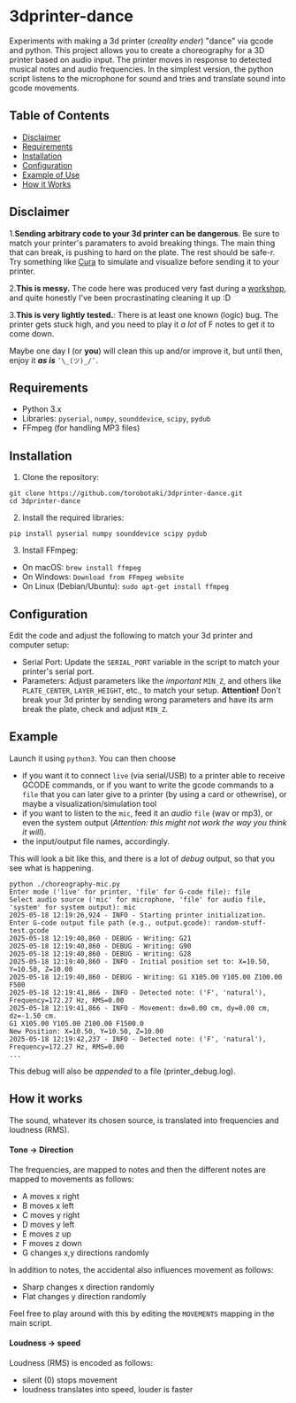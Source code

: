 # 3dprinter-dance
Experiments with making a 3d printer (_creality ender_) "dance" via gcode and python. 
This project allows you to create a choreography for a 3D printer based on audio input. The printer moves in response to detected musical notes and audio frequencies.
In the simplest version, the python script listens to the microphone for sound and tries and translate sound into gcode movements. 


## Table of Contents
- [Disclaimer](#disclaimer)
- [Requirements](#requirements)
- [Installation](#installation)
- [Configuration](#configuration)
- [Example of Use](#example-of-use)
- [How it Works](#how-it-works)


    
## Disclaimer
1.**Sending arbitrary code to your 3d printer can be dangerous**. Be sure to match your printer's paramaters to avoid breaking things. The main thing that can break, is pushing to hard on the plate. The rest should be safe-r. Try something like [Cura](https://ultimaker.com/software/ultimaker-cura/) to simulate and visualize before sending it to your printer. 

2.**This is messy.** The code here was produced very fast during a [workshop](https://www.instagram.com/p/DFBHI3SumZL/), and quite honestly I've been procrastinating cleaning it up :D

3.**This is very lightly tested.**: There is at least one known (logic) bug. The printer gets stuck high, and you need to play it *a lot* of F notes to get it to come down. 

Maybe one day I (or **you**) will clean this up and/or improve it, but until then, enjoy it **_as is_**  ```¯\_(ツ)_/¯```.


## Requirements
* Python 3.x
* Libraries: ```pyserial```, ```numpy```, ```sounddevice```, ```scipy```, ```pydub```
* FFmpeg (for handling MP3 files)


## Installation

1. Clone the repository:

```
git clone https://github.com/torobotaki/3dprinter-dance.git
cd 3dprinter-dance
```

2. Install the required libraries:

```
pip install pyserial numpy sounddevice scipy pydub
```

3. Install FFmpeg:

* On macOS: ```brew install ffmpeg ```
* On Windows: ```Download from FFmpeg website ```
* On Linux (Debian/Ubuntu): ```sudo apt-get install ffmpeg ```

## Configuration
Edit the code and adjust the following to match your 3d printer and computer setup: 
* Serial Port: Update the ```SERIAL_PORT``` variable in the script to match your printer's serial port.
* Parameters: Adjust parameters like  the *important* ```MIN_Z```, and others like ```PLATE_CENTER```, ```LAYER_HEIGHT```, etc., to match your setup. **Attention!** Don't break your 3d printer by sending wrong parameters and have its arm break the plate, check and adjust ```MIN_Z```.
  

## Example
Launch it using ```python3```. You can then choose 
* if you want it to connect ```live``` (via serial/USB) to a printer able to receive GCODE commands, or if you want to write the gcode commands to a ```file``` that you can later give to a printer (by using a card or othewrise), or maybe a visualization/simulation tool 
* if you want to listen to the ```mic```, feed it an _audio_ ```file``` (wav or mp3), or even the system output (_Attention: this might not work the way you think it will_).
* the input/output file names, accordingly.

This will look a bit like this, and there is a lot of _debug_ output, so that you see what is happening. 

	python ./choreography-mic.py
	Enter mode ('live' for printer, 'file' for G-code file): file
	Select audio source ('mic' for microphone, 'file' for audio file, 'system' for system output): mic
	2025-05-18 12:19:26,924 - INFO - Starting printer initialization.
	Enter G-code output file path (e.g., output.gcode): random-stuff-test.gcode
	2025-05-18 12:19:40,860 - DEBUG - Writing: G21
	2025-05-18 12:19:40,860 - DEBUG - Writing: G90
	2025-05-18 12:19:40,860 - DEBUG - Writing: G28
	2025-05-18 12:19:40,860 - INFO - Initial position set to: X=10.50, Y=10.50, Z=10.00
	2025-05-18 12:19:40,860 - DEBUG - Writing: G1 X105.00 Y105.00 Z100.00 F500
	2025-05-18 12:19:41,866 - INFO - Detected note: ('F', 'natural'), Frequency=172.27 Hz, RMS=0.00
	2025-05-18 12:19:41,866 - INFO - Movement: dx=0.00 cm, dy=0.00 cm, dz=-1.50 cm.
	G1 X105.00 Y105.00 Z100.00 F1500.0
	New Position: X=10.50, Y=10.50, Z=10.00
	2025-05-18 12:19:42,237 - INFO - Detected note: ('F', 'natural'), Frequency=172.27 Hz, RMS=0.00
	...
 

This debug will also be *appended* to a file (printer_debug.log). 


## How it works

The sound, whatever its chosen source, is translated into frequencies and loudness (RMS). 

#### Tone -> Direction ####
The frequencies, are mapped to notes and then the different notes are mapped to movements as follows: 

- A moves x right
- B moves x left
- C moves y right
- D moves y left
- E moves z up
- F moves z down
- G changes x,y directions randomly

In addition to notes, the accidental also influences movement as follows: 
- Sharp changes x direction randomly 
- Flat changes y direction randomly 

Feel free to play around with this by editing the ```MOVEMENTS``` mapping in the main script. 

#### Loudness -> speed ####
Loudness (RMS) is encoded as follows: 

- silent (0) stops movement
- loudness translates into speed, louder is faster


